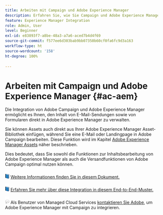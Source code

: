 ```yaml
---
title: Arbeiten mit Campaign und Adobe Experience Manager
description: Erfahren Sie, wie Sie Campaign und Adobe Experience Manager gemeinsam verwenden können
feature: Experience Manager Integration
role: Admin, User
level: Beginner
exl-id: e83893f7-a8be-48a3-a7a6-aced7b4d4f69
source-git-commit: f577ee6d303bab9bb07350b60cf0fa6fc9d3a163
workflow-type: ht
source-wordcount: '158'
ht-degree: 100%

---
```


# Arbeiten mit Campaign und Adobe Experience Manager {#ac-aem}

Die Integration von Adobe Campaign und Adobe Experience Manager ermöglicht es Ihnen, den Inhalt von E-Mail-Sendungen sowie von Formularen direkt in Adobe Experience Manager zu verwalten.

Sie können Assets auch direkt aus Ihrer Adobe Experience Manager Asset-Bibliothek einfügen, während Sie eine E-Mail oder Landingpage in Adobe Campaign bearbeiten. Diese Funktion wird im Kapitel [Adobe Experience Manager Assets](https://experienceleague.adobe.com/docs/experience-manager-cloud-service/assets/overview.html?lang=de) näher beschrieben.

Dies bedeutet, dass Sie sowohl die Funktionen zur Inhaltsbearbeitung von Adobe Experience Manager als auch die Versandfunktionen von Adobe Campaign optimal nutzen können.

![](../assets/do-not-localize/book.png) [Weitere Informationen finden Sie in diesem Dokument.](https://experienceleague.adobe.com/docs/experience-manager-65/administering/integration/campaignonpremise.html?lang=de#aem-and-adobe-campaign-integration-workflow)

![](../assets/do-not-localize/book.png) [Erfahren Sie mehr über diese Integration in diesem End-to-End-Muster.](https://experienceleague.adobe.com/docs/campaign-classic/using/integrating-with-adobe-experience-cloud/adobe-experience-manager/creating-an-experience-manager-newsletter.html?lang=de#integrating-with-adobe-experience-cloud)

![](../assets/do-not-localize/speech.png) Als Benutzer von Managed Cloud Services [kontaktieren Sie Adobe](../start/campaign-faq.md#support), um Adobe Experience Manager mit Campaign zu integrieren.

